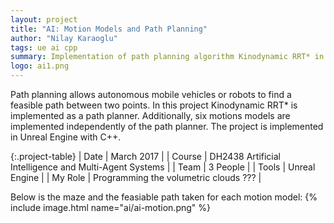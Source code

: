 ```yaml
---
layout: project
title: "AI: Motion Models and Path Planning"
author: "Nilay Karaoglu"
tags: ue ai cpp
summary: Implementation of path planning algorithm Kinodynamic RRT* in Unreal Engine using C++ with 6 motion models.
logo: ai1.png
---
```


Path planning allows autonomous mobile vehicles or robots to find a feasible path between two points. In this project Kinodynamic RRT* is implemented as a path planner. Additionally, six motions models are implemented independently of the path planner. The project is implemented in Unreal Engine with C++.

{:.project-table}
| Date | March 2017 |
| Course | DH2438 Artificial Intelligence and Multi-Agent Systems |
| Team | 3 People |
| Tools | Unreal Engine |
| My Role | Programming the volumetric clouds ??? |

Below is the maze and the feasiable path taken for each motion model:
{% include image.html name="ai/ai-motion.png" %}
